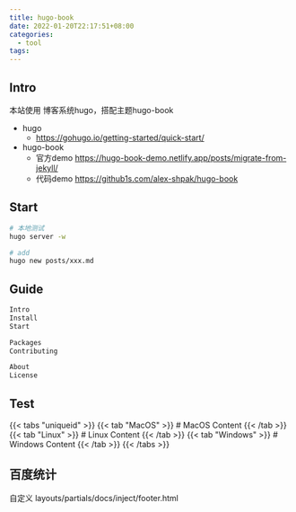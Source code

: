```yaml
---
title: hugo-book
date: 2022-01-20T22:17:51+08:00
categories:
  - tool
tags:
---
```


## Intro
本站使用 博客系统hugo，搭配主题hugo-book

- hugo
  - https://gohugo.io/getting-started/quick-start/
- hugo-book
  - 官方demo https://hugo-book-demo.netlify.app/posts/migrate-from-jekyll/
  - 代码demo https://github1s.com/alex-shpak/hugo-book


## Start
```sh
# 本地测试
hugo server -w

# add
hugo new posts/xxx.md
```

## Guide
```md
Intro
Install
Start

Packages
Contributing

About
License
```

## Test

{{< tabs "uniqueid" >}}
{{< tab "MacOS" >}} # MacOS Content {{< /tab >}}
{{< tab "Linux" >}} # Linux Content {{< /tab >}}
{{< tab "Windows" >}} # Windows Content {{< /tab >}}
{{< /tabs >}}

## 百度统计

自定义 layouts/partials/docs/inject/footer.html

